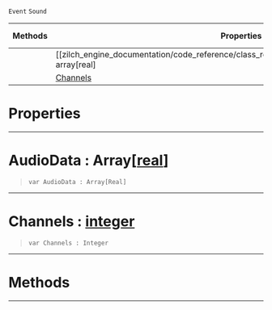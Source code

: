  `Event` `Sound`



|Methods|Properties|Base Classes|Derived Classes|
|---|---|---|---|
| |[[zilch_engine_documentation/code_reference/class_reference/audiofloatdataevent/#audiodata-array[real] | AudioData]]|[event](event.md)| |
| |[ Channels](audiofloatdataevent.md#channels-zilch-engine-doc)| | |


 #  Properties


---  
 #  AudioData : Array[[real](../nada_base_types/real.md)]

> 
> ``` lang=cpp, name=Nada
> var AudioData : Array[Real]


---  
 #  Channels : [integer](../nada_base_types/integer.md)

> 
> ``` lang=cpp, name=Nada
> var Channels : Integer


---  
 #  Methods


---  
 

 